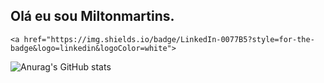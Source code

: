## Olá eu sou Miltonmartins.

	<a href="https://img.shields.io/badge/LinkedIn-0077B5?style=for-the-badge&logo=linkedin&logoColor=white">

![Anurag's GitHub stats](https://github-readme-stats.vercel.app/api?username=anuraghazra&show_icons=true&theme=radical)
	
	
	
